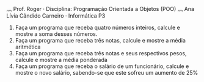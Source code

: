 灬 Prof. Roger · Disciplina: Programação Orientada a Objetos (POO)
灬 Ana Lívia Cândido Carneiro · Informática P3


1. Faça um programa que receba quatro números inteiros, calcule e mostre a soma desses números.
2. Faça um programa que receba três notas, calcule e mostre a média aritmética
3. Faça um programa que receba três notas e seus respectivos pesos, calcule e mostre a média ponderada
4. Faça um programa que receba o salário de um funcionário, calcule e mostre o novo salário, sabendo-se que este sofreu um aumento de 25%